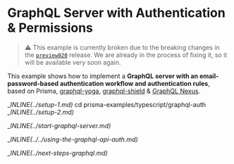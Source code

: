 # GraphQL Server with Authentication & Permissions

> ⚠️ This example is currently broken due to the breaking changes in the [`preview020`](https://github.com/prisma/prisma2/releases/tag/2.0.0-preview020) release. We are already in the process of fixing it, so it will be available very soon again.

This example shows how to implement a **GraphQL server with an email-password-based authentication workflow and authentication rules**, based on Prisma, [graphql-yoga](https://github.com/prisma/graphql-yoga), [graphql-shield](https://github.com/maticzav/graphql-shield) & [GraphQL Nexus](https://nexus.js.org/).

__INLINE(../_setup-1.md)__
cd prisma-examples/typescript/graphql-auth
__INLINE(../_setup-2.md)__

__INLINE(../_start-graphql-server.md)__

__INLINE(../../_using-the-graphql-api-auth.md)__

__INLINE(../_next-steps-graphql.md)__